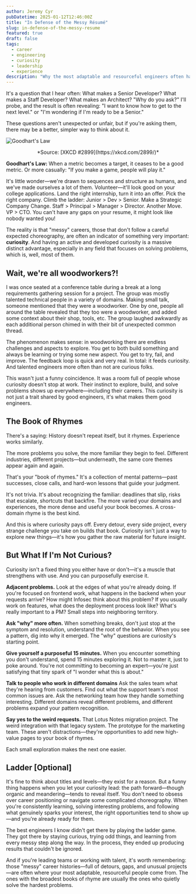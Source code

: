 ```yaml
---
author: Jeremy Cyr
pubDatetime: 2025-01-12T12:46:00Z
title: "In Defense of the Messy Résumé"
slug: in-defense-of-the-messy-resume
featured: true
draft: false
tags:
  - career
  - engineering
  - curiosity
  - leadership
  - experience
description: "Why the most adaptable and resourceful engineers often have the messiest career paths—and why curiosity, not careful choreography, builds the judgment that matters most."
---
```


It's a question that I hear often: What makes a Senior Developer? What makes a Staff Developer? What makes an Architect? "Why do you ask?" I'll probe, and the result is often revealing: "I want to know how to get to the next level." or "I'm wondering if I'm ready to be a Senior."

These questions aren't unexpected or unfair, but if you're asking them, there may be a better, simpler way to think about it.

![Goodhart's Law](/assets/blog1/metric.png)

<center>*Source: [XKCD #2899](https://xkcd.com/2899/)*</center>

**Goodhart's Law:** When a metric becomes a target, it ceases to be a good metric. Or more casually: "If you make a game, people will play it."

It's little wonder—we're drawn to sequences and structure as humans, and we've made ourselves a lot of them. Volunteer—it'll look good on your college applications. Land the right internship, turn it into an offer. Pick the right company. Climb the ladder: Junior > Dev > Senior. Make a Strategic Company Change. Staff > Principal > Manager > Director. Another Move. VP > CTO. You can't have any gaps on your resume, it might look like nobody wanted you!

The reality is that "messy" careers, those that don't follow a careful expected choreography, are often an indicator of something very important: **curiosity**. And having an active and developed curiosity is a massive distinct advantage, especially in any field that focuses on solving problems, which is, well, most of them.

## Wait, we're all woodworkers?!

I was once seated at a conference table during a break at a long requirements gathering session for a project. The group was mostly talented technical people in a variety of domains. Making small talk, someone mentioned that they were a woodworker. One by one, people all around the table revealed that they too were a woodworker, and added some context about their shop, tools, etc. The group laughed awkwardly as each additional person chimed in with their bit of unexpected common thread.

The phenomenon makes sense: in woodworking there are endless challenges and aspects to explore. You get to both build something and always be learning or trying some new aspect. You get to try, fail, and improve. The feedback loop is quick and very real. In total: it feeds curiosity. And talented engineers more often than not are curious folks.

This wasn't just a funny coincidence. It was a room full of people whose curiosity doesn't stop at work. Their instinct to explore, build, and solve problems shows up everywhere—including their careers. This curiosity is not just a trait shared by good engineers, it's what makes them good engineers.

## The Book of Rhymes

There's a saying: History doesn't repeat itself, but it rhymes. Experience works similarly.

The more problems you solve, the more familiar they begin to feel. Different industries, different projects—but underneath, the same core themes appear again and again.

That's your "book of rhymes." It's a collection of mental patterns—past successes, close calls, and hard-won lessons that guide your judgment.

It's not trivia. It's about recognizing the familiar: deadlines that slip, risks that escalate, shortcuts that backfire. The more varied your domains and experiences, the more dense and useful your book becomes. A cross-domain rhyme is the best kind.

And this is where curiosity pays off. Every detour, every side project, every strange challenge you take on builds that book. Curiosity isn't just a way to explore new things—it's how you gather the raw material for future insight.

## But What If I'm Not Curious?

Curiosity isn't a fixed thing you either have or don't—it's a muscle that strengthens with use. And you can purposefully exercise it.

**Adjacent problems.** Look at the edges of what you're already doing. If you're focused on frontend work, what happens in the backend when your requests arrive? How might Infosec think about this problem? If you usually work on features, what does the deployment process look like? What's really important to a PM? Small steps into neighboring territory.

**Ask "why" more often.** When something breaks, don't just stop at the symptom and resolution, understand the root of the behavior. When you see a pattern, dig into why it emerged. The "why" questions are curiosity's starting point.

**Give yourself a purposeful 15 minutes.** When you encounter something you don't understand, spend 15 minutes exploring it. Not to master it, just to poke around. You're not committing to becoming an expert—you're just satisfying that tiny spark of "I wonder what this is about."

**Talk to people who work in different domains** Ask the sales team what they're hearing from customers. Find out what the support team's most common issues are. Ask the networking team how they handle something interesting. Different domains reveal different problems, and different problems expand your pattern recognition.

**Say yes to the weird requests.** That Lotus Notes migration project. The weird integration with that legacy system. The prototype for the marketing team. These aren't distractions—they're opportunities to add new high-value pages to your book of rhymes.

Each small exploration makes the next one easier. 

## Ladder [Optional]

It's fine to think about titles and levels—they exist for a reason. But a funny thing happens when you let your curiosity lead: the path forward—though organic and meandering—tends to reveal itself. You don't need to obsess over career positioning or navigate some complicated choreography. When you're consistently learning, solving interesting problems, and following what genuinely sparks your interest, the right opportunities tend to show up—and you're already ready for them.

The best engineers I know didn't get there by playing the ladder game. They got there by staying curious, trying odd things, and learning from every messy step along the way. In the process, they ended up producing results that couldn't be ignored.

And if you're leading teams or working with talent, it's worth remembering: those "messy" career histories—full of detours, gaps, and unusual projects—are often where your most adaptable, resourceful people come from. The ones with the broadest books of rhyme are usually the ones who quietly solve the hardest problems. 